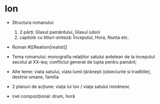 # Ion

- Structura romanului:

  1. 2 părți: Glasul pamântului, Glasul iubirii
  2. capitole cu titluri-sinteză: Începutul, Hora, Nunta etc.

- Roman #[[Realism|realist]]
- Tema romanului: monografia relațiilor satului ardelean de la inceputul secolul al XX-lea; conflictul generat de lupta pentru pamânt;
- Alte teme: viata satului, viata lumii țărănești (obieciurile si traditiile), destine umane, familia
- 2 planuri de acțiune: viața lui Ion / viața satului românesc
- inel compozițional: drum, horă

